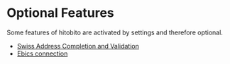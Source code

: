 # Optional Features

Some features of hitobito are activated by settings and therefore optional.

- [Swiss Address Completion and Validation](./address-completion.md)
- [Ebics connection](./ebics-connection.md)
